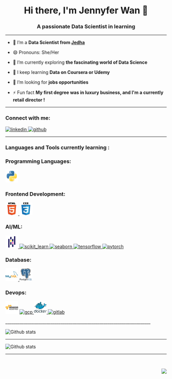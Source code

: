 <h1 align="center">Hi there, I'm Jennyfer Wan 👋</h1>

<h3 align="center">A passionate Data Scientist in learning</h3>

_______________________________________________________________________

- 👯 I’m a **Data Scientist from [Jedha](https://https://www.jedha.co/)**

- 😄 Pronouns: She/Her

- 🔭 I’m currently exploring **the fascinating world of Data Science**

- 🌱 I keep learning **Data on Coursera or Udemy**

- 🤝 I’m looking for **jobs opportunities**

- ⚡ Fun fact **My first degree was in luxury business, and I'm a currently retail director !**

_______________________________________________________________________

<h3 align="left">Connect with me:</h3>
<p align="left">
<a href="https://www.linkedin.com/in/jennyferwan/" target="_blank" rel="noreferrer"> <img src="https://cdn-icons-png.flaticon.com/512/174/174857.png" alt="linkedin" width="40" height="40"/> </a> 
<a href="https://https://github.com/JennyferWAN/" target="_blank" rel="noreferrer"> <img src="https://upload.wikimedia.org/wikipedia/commons/thumb/9/91/Octicons-mark-github.svg/2048px-Octicons-mark-github.svg.png" alt="github" width="40" height="40"/> </a> </p>

_______________________________________________________________________

<h3 align="left">Languages and Tools currently learning :</h3>

<p align="left"> 

<h3 align="left">Programming Languages:</h3>
<a href="https://www.python.org" target="_blank" rel="noreferrer"> <img src="https://raw.githubusercontent.com/devicons/devicon/master/icons/python/python-original.svg" alt="python" width="40" height="40"/> </a> 
  
  
<h3 align="left">Frontend Development:</h3>
<a href="https://www.w3.org/html/" target="_blank" rel="noreferrer"> <img src="https://raw.githubusercontent.com/devicons/devicon/master/icons/html5/html5-original-wordmark.svg" alt="html5" width="40" height="40"/> </a> 
<a href="https://www.w3schools.com/css/" target="_blank" rel="noreferrer"> <img src="https://raw.githubusercontent.com/devicons/devicon/master/icons/css3/css3-original-wordmark.svg" alt="css3" width="40" height="40"/> </a> 
    
    
<h3 align="left">AI/ML:</h3>  
<a href="https://pandas.pydata.org/" target="_blank" rel="noreferrer"> <img src="https://raw.githubusercontent.com/devicons/devicon/2ae2a900d2f041da66e950e4d48052658d850630/icons/pandas/pandas-original.svg" alt="pandas" width="40" height="40"/> </a>
<a href="https://scikit-learn.org/" target="_blank" rel="noreferrer"> <img src="https://upload.wikimedia.org/wikipedia/commons/0/05/Scikit_learn_logo_small.svg" alt="scikit_learn" width="40" height="40"/> </a>
<a href="https://seaborn.pydata.org/" target="_blank" rel="noreferrer"> <img src="https://seaborn.pydata.org/_images/logo-mark-lightbg.svg" alt="seaborn" width="40" height="40"/> </a> 
<a href="https://www.tensorflow.org" target="_blank" rel="noreferrer"> <img src="https://www.vectorlogo.zone/logos/tensorflow/tensorflow-icon.svg" alt="tensorflow" width="40" height="40"/> </a>
<a href="https://pytorch.org/" target="_blank" rel="noreferrer"> <img src="https://www.vectorlogo.zone/logos/pytorch/pytorch-icon.svg" alt="pytorch" width="40" height="40"/> </a> 


<h3 align="left">Database:</h3> 
<a href="https://www.mysql.com/" target="_blank" rel="noreferrer"> <img src="https://raw.githubusercontent.com/devicons/devicon/master/icons/mysql/mysql-original-wordmark.svg" alt="mysql" width="40" height="40"/> </a>
<a href="https://www.postgresql.org" target="_blank" rel="noreferrer"> <img src="https://raw.githubusercontent.com/devicons/devicon/master/icons/postgresql/postgresql-original-wordmark.svg" alt="postgresql" width="40" height="40"/> </a> 


<h3 align="left">Devops:</h3> 
<a href="https://aws.amazon.com" target="_blank" rel="noreferrer"> <img src="https://raw.githubusercontent.com/devicons/devicon/master/icons/amazonwebservices/amazonwebservices-original-wordmark.svg" alt="aws" width="40" height="40"/></a> 
<a href="https://cloud.google.com" target="_blank" rel="noreferrer"> <img src="https://www.vectorlogo.zone/logos/google_cloud/google_cloud-icon.svg" alt="gcp" width="40" height="40"/> </a> 
<a href="https://www.docker.com/" target="_blank" rel="noreferrer"> <img src="https://raw.githubusercontent.com/devicons/devicon/master/icons/docker/docker-original-wordmark.svg" alt="docker" width="40" height="40"/> </a> 
<a href="https://gitlab.com/gitlab-org/gitlab" target="_blank" rel="noreferrer"> <img src="https://about.gitlab.com/images/press/logo/jpg/gitlab-icon-rgb.jpg" alt="gitlab" width="40" height="40"/> </a> 
 </p>
_______________________________________________________________________

![Github stats](https://github-readme-stats.vercel.app/api?username=JennyferWAN)

_______________________________________________________________________

![Github stats](https://github-readme-stats.vercel.app/api/top-langs/?username=JennyferWAN)

_______________________________________________________________________

<br><p align="right">![](https://visitor-badge.laobi.icu/badge?page_id=JennyferWAN.JennyferWAN)<br>

<!---
JennyferWAN/JennyferWAN is a ✨ special ✨ repository because its `README.md` (this file) appears on your GitHub profile.
You can click the Preview link to take a look at your changes.
--->
